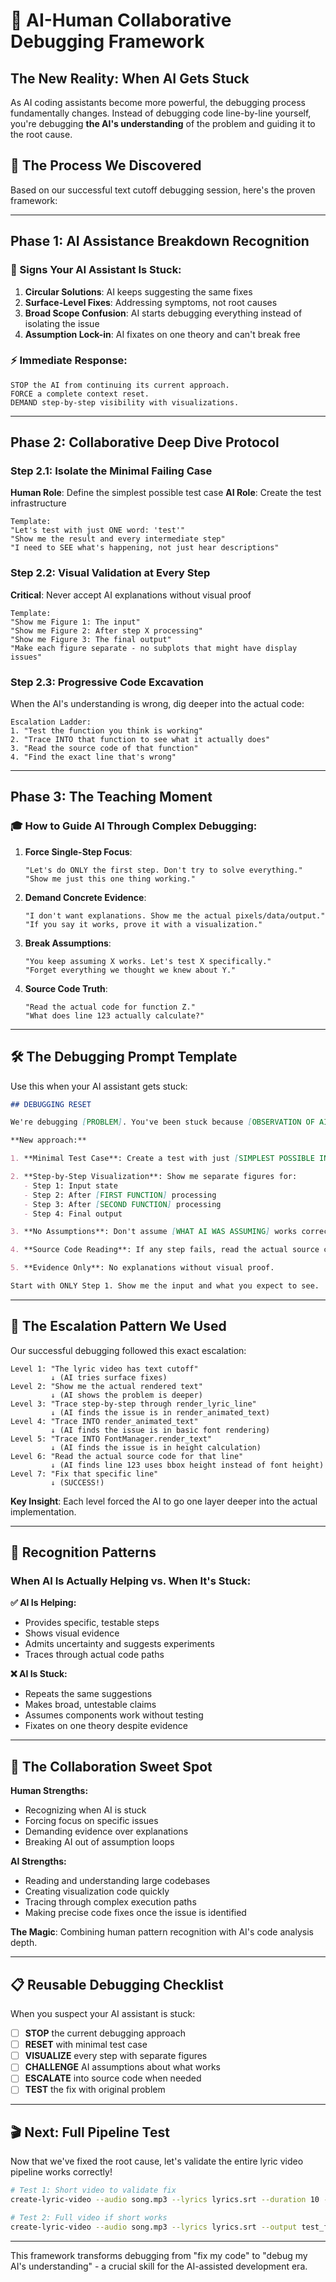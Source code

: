 # 🤖 AI-Human Collaborative Debugging Framework

## The New Reality: When AI Gets Stuck

As AI coding assistants become more powerful, the debugging process fundamentally changes. Instead of debugging code line-by-line yourself, you're debugging **the AI's understanding** of the problem and guiding it to the root cause.

## 🎯 The Process We Discovered

Based on our successful text cutoff debugging session, here's the proven framework:

---

## Phase 1: AI Assistance Breakdown Recognition

### 🚨 Signs Your AI Assistant Is Stuck:

1. **Circular Solutions**: AI keeps suggesting the same fixes
2. **Surface-Level Fixes**: Addressing symptoms, not root causes  
3. **Broad Scope Confusion**: AI starts debugging everything instead of isolating the issue
4. **Assumption Lock-in**: AI fixates on one theory and can't break free

### ⚡ Immediate Response:
```
STOP the AI from continuing its current approach.
FORCE a complete context reset.
DEMAND step-by-step visibility with visualizations.
```

---

## Phase 2: Collaborative Deep Dive Protocol

### Step 2.1: Isolate the Minimal Failing Case
**Human Role**: Define the simplest possible test case
**AI Role**: Create the test infrastructure

```
Template:
"Let's test with just ONE word: 'test'"
"Show me the result and every intermediate step"
"I need to SEE what's happening, not just hear descriptions"
```

### Step 2.2: Visual Validation at Every Step
**Critical**: Never accept AI explanations without visual proof

```
Template:
"Show me Figure 1: The input"
"Show me Figure 2: After step X processing" 
"Show me Figure 3: The final output"
"Make each figure separate - no subplots that might have display issues"
```

### Step 2.3: Progressive Code Excavation
When the AI's understanding is wrong, dig deeper into the actual code:

```
Escalation Ladder:
1. "Test the function you think is working"
2. "Trace INTO that function to see what it actually does"  
3. "Read the source code of that function"
4. "Find the exact line that's wrong"
```

---

## Phase 3: The Teaching Moment

### 🎓 How to Guide AI Through Complex Debugging:

1. **Force Single-Step Focus**:
   ```
   "Let's do ONLY the first step. Don't try to solve everything."
   "Show me just this one thing working."
   ```

2. **Demand Concrete Evidence**:
   ```
   "I don't want explanations. Show me the actual pixels/data/output."
   "If you say it works, prove it with a visualization."
   ```

3. **Break Assumptions**:
   ```
   "You keep assuming X works. Let's test X specifically."
   "Forget everything we thought we knew about Y."
   ```

4. **Source Code Truth**:
   ```
   "Read the actual code for function Z."
   "What does line 123 actually calculate?"
   ```

---

## 🛠️ The Debugging Prompt Template

Use this when your AI assistant gets stuck:

```markdown
## DEBUGGING RESET

We're debugging [PROBLEM]. You've been stuck because [OBSERVATION OF AI'S CONFUSION].

**New approach:**

1. **Minimal Test Case**: Create a test with just [SIMPLEST POSSIBLE INPUT]

2. **Step-by-Step Visualization**: Show me separate figures for:
   - Step 1: Input state
   - Step 2: After [FIRST FUNCTION] processing  
   - Step 3: After [SECOND FUNCTION] processing
   - Step 4: Final output

3. **No Assumptions**: Don't assume [WHAT AI WAS ASSUMING] works correctly.

4. **Source Code Reading**: If any step fails, read the actual source code for that function.

5. **Evidence Only**: No explanations without visual proof.

Start with ONLY Step 1. Show me the input and what you expect to see.
```

---

## 🔄 The Escalation Pattern We Used

Our successful debugging followed this exact escalation:

```
Level 1: "The lyric video has text cutoff" 
         ↓ (AI tries surface fixes)
Level 2: "Show me the actual rendered text"
         ↓ (AI shows the problem is deeper)  
Level 3: "Trace step-by-step through render_lyric_line"
         ↓ (AI finds the issue is in render_animated_text)
Level 4: "Trace INTO render_animated_text"  
         ↓ (AI finds the issue is in basic font rendering)
Level 5: "Trace INTO FontManager.render_text"
         ↓ (AI finds the issue is in height calculation)
Level 6: "Read the actual source code for that line"
         ↓ (AI finds line 123 uses bbox height instead of font height)
Level 7: "Fix that specific line"
         ↓ (SUCCESS!)
```

**Key Insight**: Each level forced the AI to go one layer deeper into the actual implementation.

---

## 🎯 Recognition Patterns

### When AI Is Actually Helping vs. When It's Stuck:

**✅ AI Is Helping:**
- Provides specific, testable steps
- Shows visual evidence
- Admits uncertainty and suggests experiments
- Traces through actual code paths

**❌ AI Is Stuck:**
- Repeats the same suggestions
- Makes broad, untestable claims
- Assumes components work without testing
- Fixates on one theory despite evidence

---

## 🚀 The Collaboration Sweet Spot

**Human Strengths:**
- Recognizing when AI is stuck
- Forcing focus on specific issues
- Demanding evidence over explanations
- Breaking AI out of assumption loops

**AI Strengths:**  
- Reading and understanding large codebases
- Creating visualization code quickly
- Tracing through complex execution paths
- Making precise code fixes once the issue is identified

**The Magic**: Combining human pattern recognition with AI's code analysis depth.

---

## 📋 Reusable Debugging Checklist

When you suspect your AI assistant is stuck:

- [ ] **STOP** the current debugging approach
- [ ] **RESET** with minimal test case
- [ ] **VISUALIZE** every step with separate figures
- [ ] **CHALLENGE** AI assumptions about what works
- [ ] **ESCALATE** into source code when needed
- [ ] **TEST** the fix with original problem

---

## 🎬 Next: Full Pipeline Test

Now that we've fixed the root cause, let's validate the entire lyric video pipeline works correctly!

```bash
# Test 1: Short video to validate fix
create-lyric-video --audio song.mp3 --lyrics lyrics.srt --duration 10 --output test_short.mp4

# Test 2: Full video if short works  
create-lyric-video --audio song.mp3 --lyrics lyrics.srt --output test_full.mp4
```

---

This framework transforms debugging from "fix my code" to "debug my AI's understanding" - a crucial skill for the AI-assisted development era.